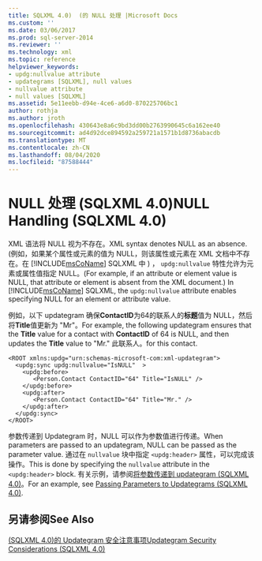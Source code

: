 ```yaml
---
title: SQLXML 4.0)  (的 NULL 处理 |Microsoft Docs
ms.custom: ''
ms.date: 03/06/2017
ms.prod: sql-server-2014
ms.reviewer: ''
ms.technology: xml
ms.topic: reference
helpviewer_keywords:
- updg:nullvalue attribute
- updategrams [SQLXML], null values
- nullvalue attribute
- null values [SQLXML]
ms.assetid: 5e11eebb-d94e-4ce6-a6d0-870225706bc1
author: rothja
ms.author: jroth
ms.openlocfilehash: 430643e8a6c9bd3dd00b2763990645c6a162ee40
ms.sourcegitcommit: ad4d92dce894592a259721a1571b1d8736abacdb
ms.translationtype: MT
ms.contentlocale: zh-CN
ms.lasthandoff: 08/04/2020
ms.locfileid: "87588444"
---
```

# <a name="null-handling-sqlxml-40"></a><span data-ttu-id="5fa00-102">NULL 处理 (SQLXML 4.0)</span><span class="sxs-lookup"><span data-stu-id="5fa00-102">NULL Handling (SQLXML 4.0)</span></span>
  <span data-ttu-id="5fa00-103">XML 语法将 NULL 视为不存在。</span><span class="sxs-lookup"><span data-stu-id="5fa00-103">XML syntax denotes NULL as an absence.</span></span> <span data-ttu-id="5fa00-104"> (例如，如果某个属性或元素的值为 NULL，则该属性或元素在 XML 文档中不存在。在 [!INCLUDE[msCoName](../../../includes/msconame-md.md)] SQLXML 中 ) ， `updg:nullvalue` 特性允许为元素或属性值指定 NULL。</span><span class="sxs-lookup"><span data-stu-id="5fa00-104">(For example, if an attribute or element value is NULL, that attribute or element is absent from the XML document.) In [!INCLUDE[msCoName](../../../includes/msconame-md.md)] SQLXML, the `updg:nullvalue` attribute enables specifying NULL for an element or attribute value.</span></span>  
  
 <span data-ttu-id="5fa00-105">例如，以下 updategram 确保**ContactID**为64的联系人的**标题**值为 NULL，然后将**Title**值更新为 "Mr"。</span><span class="sxs-lookup"><span data-stu-id="5fa00-105">For example, the following updategram ensures that the **Title** value for a contact with **ContactID** of 64 is NULL, and then updates the **Title** value to "Mr."</span></span> <span data-ttu-id="5fa00-106">此联系人。</span><span class="sxs-lookup"><span data-stu-id="5fa00-106">for this contact.</span></span>  
  
```  
<ROOT xmlns:updg="urn:schemas-microsoft-com:xml-updategram">  
  <updg:sync updg:nullvalue="IsNULL"  >  
    <updg:before>  
       <Person.Contact ContactID="64" Title="IsNULL" />  
    </updg:before>  
    <updg:after>  
       <Person.Contact ContactID="64" Title="Mr." />  
    </updg:after>  
  </updg:sync>  
</ROOT>  
```  
  
 <span data-ttu-id="5fa00-107">参数传递到 Updategram 时，NULL 可以作为参数值进行传递。</span><span class="sxs-lookup"><span data-stu-id="5fa00-107">When parameters are passed to an updategram, NULL can be passed as the parameter value.</span></span> <span data-ttu-id="5fa00-108">通过在 `nullvalue` 块中指定 `<updg:header>` 属性，可以完成该操作。</span><span class="sxs-lookup"><span data-stu-id="5fa00-108">This is done by specifying the `nullvalue` attribute in the `<updg:header>` block.</span></span> <span data-ttu-id="5fa00-109">有关示例，请参阅[将参数传递到 updategram &#40;SQLXML 4.0&#41;](passing-parameters-to-updategrams-sqlxml-4-0.md)。</span><span class="sxs-lookup"><span data-stu-id="5fa00-109">For an example, see [Passing Parameters to Updategrams &#40;SQLXML 4.0&#41;](passing-parameters-to-updategrams-sqlxml-4-0.md).</span></span>  
  
## <a name="see-also"></a><span data-ttu-id="5fa00-110">另请参阅</span><span class="sxs-lookup"><span data-stu-id="5fa00-110">See Also</span></span>  
 [<span data-ttu-id="5fa00-111">&#40;SQLXML 4.0&#41;的 Updategram 安全注意事项</span><span class="sxs-lookup"><span data-stu-id="5fa00-111">Updategram Security Considerations &#40;SQLXML 4.0&#41;</span></span>](../security/updategram-security-considerations-sqlxml-4-0.md)  
  
  
